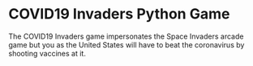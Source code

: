 # COVID19 Invaders Python Game
The COVID19 Invaders game impersonates the Space Invaders arcade game but you as the United States will have to beat the coronavirus by shooting vaccines at it.

